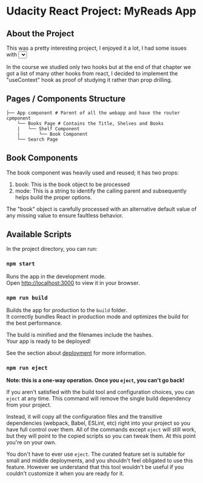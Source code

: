 # Udacity React Project: MyReads App

## About the Project

This was a pretty interesting project, I enjoyed it a lot, I had some issues with <select> I did a lot of searches about it and I didn't remove my comments regarding this point.

In the course we studied only two hooks but at the end of that chapter we got a list of many other hooks from react, I decided to implement the "useContext" hook as proof of studying it rather than prop drilling.

## Pages / Components Structure

```
├── App component # Parent of all the webapp and have the router cpmponent
    └── Books Page # Contains the Title, Shelves and Books
    |   └── Shelf Component
    |       └── Book Component
    └── Search Page        
```
## Book Components

The book component was heavily used and reused; it has two props:
1) book: This is the book object to be processed 
2) mode: This is a string to identify the calling parent and subsequently helps build the proper options.

The "book" object is carefully processed with an alternative default value of any missing value to ensure faultless behavior.

## Available Scripts

In the project directory, you can run:

### `npm start`

Runs the app in the development mode.\
Open [http://localhost:3000](http://localhost:3000) to view it in your browser.

### `npm run build`

Builds the app for production to the `build` folder.\
It correctly bundles React in production mode and optimizes the build for the best performance.

The build is minified and the filenames include the hashes.\
Your app is ready to be deployed!

See the section about [deployment](https://facebook.github.io/create-react-app/docs/deployment) for more information.

### `npm run eject`

**Note: this is a one-way operation. Once you `eject`, you can't go back!**

If you aren't satisfied with the build tool and configuration choices, you can `eject` at any time. This command will remove the single build dependency from your project.

Instead, it will copy all the configuration files and the transitive dependencies (webpack, Babel, ESLint, etc) right into your project so you have full control over them. All of the commands except `eject` will still work, but they will point to the copied scripts so you can tweak them. At this point you're on your own.

You don't have to ever use `eject`. The curated feature set is suitable for small and middle deployments, and you shouldn't feel obligated to use this feature. However we understand that this tool wouldn't be useful if you couldn't customize it when you are ready for it.
